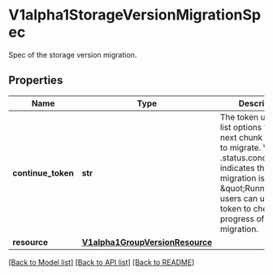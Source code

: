 # V1alpha1StorageVersionMigrationSpec

Spec of the storage version migration.

## Properties
Name | Type | Description | Notes
------------ | ------------- | ------------- | -------------
**continue_token** | **str** | The token used in the list options to get the next chunk of objects to migrate. When the .status.conditions indicates the migration is \&quot;Running\&quot;, users can use this token to check the progress of the migration. | [optional] 
**resource** | [**V1alpha1GroupVersionResource**](V1alpha1GroupVersionResource.md) |  | 

[[Back to Model list]](../README.md#documentation-for-models) [[Back to API list]](../README.md#documentation-for-api-endpoints) [[Back to README]](../README.md)


